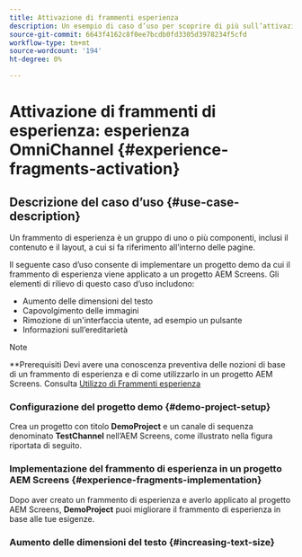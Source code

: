 ```yaml
---
title: Attivazione di frammenti esperienza
description: Un esempio di caso d’uso per scoprire di più sull’attivazione di frammenti di esperienza in relazione ad AEM Screens.
source-git-commit: 6643f4162c8f0ee7bcdb0fd3305d3978234f5cfd
workflow-type: tm+mt
source-wordcount: '194'
ht-degree: 0%

---
```



# Attivazione di frammenti di esperienza: esperienza OmniChannel {#experience-fragments-activation}

## Descrizione del caso d’uso {#use-case-description}

Un frammento di esperienza è un gruppo di uno o più componenti, inclusi il contenuto e il layout, a cui si fa riferimento all’interno delle pagine.

Il seguente caso d’uso consente di implementare un progetto demo da cui il frammento di esperienza viene applicato a un progetto AEM Screens. Gli elementi di rilievo di questo caso d’uso includono:

* Aumento delle dimensioni del testo
* Capovolgimento delle immagini
* Rimozione di un&#39;interfaccia utente, ad esempio un pulsante
* Informazioni sull’ereditarietà

>[!NOTE]
>**Prerequisiti
>Devi avere una conoscenza preventiva delle nozioni di base di un frammento di esperienza e di come utilizzarlo in un progetto AEM Screens. Consulta [Utilizzo di Frammenti esperienza](/help/user-guide/experience-fragments-in-screens.md)

### Configurazione del progetto demo {#demo-project-setup}

Crea un progetto con titolo **DemoProject** e un canale di sequenza denominato **TestChannel** nell’AEM Screens, come illustrato nella figura riportata di seguito.

### Implementazione del frammento di esperienza in un progetto AEM Screens {#experience-fragments-implementation}

Dopo aver creato un frammento di esperienza e averlo applicato al progetto AEM Screens, **DemoProject** puoi migliorare il frammento di esperienza in base alle tue esigenze.

### Aumento delle dimensioni del testo {#increasing-text-size}






